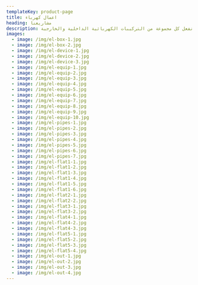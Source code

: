 ```yaml
---
templateKey: product-page
title: اعمال كهرباء
heading: مشاريعنا
description: نفعل كل مجموعة من التركيبات الكهربائية الداخلية والخارجية.
images:
  - image: /img/el-box-1.jpg
  - image: /img/el-box-2.jpg
  - image: /img/el-device-1.jpg
  - image: /img/el-device-2.jpg
  - image: /img/el-device-3.jpg
  - image: /img/el-equip-1.jpg
  - image: /img/el-equip-2.jpg
  - image: /img/el-equip-3.jpg
  - image: /img/el-equip-4.jpg
  - image: /img/el-equip-5.jpg
  - image: /img/el-equip-6.jpg
  - image: /img/el-equip-7.jpg
  - image: /img/el-equip-8.jpg
  - image: /img/el-equip-9.jpg
  - image: /img/el-equip-10.jpg
  - image: /img/el-pipes-1.jpg
  - image: /img/el-pipes-2.jpg
  - image: /img/el-pipes-3.jpg
  - image: /img/el-pipes-4.jpg
  - image: /img/el-pipes-5.jpg
  - image: /img/el-pipes-6.jpg
  - image: /img/el-pipes-7.jpg
  - image: /img/el-flat1-1.jpg
  - image: /img/el-flat1-2.jpg
  - image: /img/el-flat1-3.jpg
  - image: /img/el-flat1-4.jpg
  - image: /img/el-flat1-5.jpg
  - image: /img/el-flat1-6.jpg
  - image: /img/el-flat2-1.jpg
  - image: /img/el-flat2-2.jpg
  - image: /img/el-flat3-1.jpg
  - image: /img/el-flat3-2.jpg
  - image: /img/el-flat4-1.jpg
  - image: /img/el-flat4-2.jpg
  - image: /img/el-flat4-3.jpg
  - image: /img/el-flat5-1.jpg
  - image: /img/el-flat5-2.jpg
  - image: /img/el-flat5-3.jpg
  - image: /img/el-flat5-4.jpg
  - image: /img/el-out-1.jpg
  - image: /img/el-out-2.jpg
  - image: /img/el-out-3.jpg
  - image: /img/el-out-4.jpg
---
```



